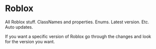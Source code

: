 # Roblox
All Roblox stuff. ClassNames and properties. Enums. Latest version. Etc. Auto updates.

If you want a specific version of Roblox go through the changes and look for the version you want.
